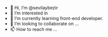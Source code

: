 - 👋 Hi, I’m @sevilaybezir
- 👀 I’m interested in 
- 🌱 I’m currently learning front-end developer.
- 💞️ I’m looking to collaborate on ...
- 📫 How to reach me ...

<!---
sevilaybezir/sevilaybezir is a ✨ special ✨ repository because its `README.md` (this file) appears on your GitHub profile.
You can click the Preview link to take a look at your changes.
--->
